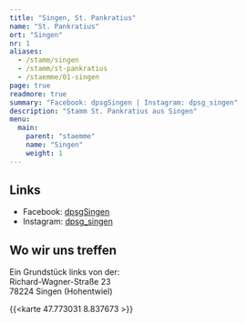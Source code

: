 ```yaml
---
title: "Singen, St. Pankratius"
name: "St. Pankratius"
ort: "Singen"
nr: 1
aliases:
  - /stamm/singen
  - /stamm/st-pankratius
  - /staemme/01-singen
page: true
readmore: true
summary: "Facebook: dpsgSingen | Instagram: dpsg_singen"
description: "Stamm St. Pankratius aus Singen"
menu:
  main:
    parent: "staemme"
    name: "Singen"
    weight: 1
---
```


## Links

* Facebook: [dpsgSingen](https://www.facebook.com/dpsgSingen/)
* Instagram: [dpsg_singen](https://www.instagram.com/dpsg_singen/)

## Wo wir uns treffen

Ein Grundstück links von der:  
Richard-Wagner-Straße 23  
78224 Singen (Hohentwiel)

{{<karte 47.773031 8.837673 >}}
